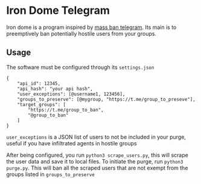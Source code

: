 # Iron Dome Telegram
Iron dome is a program inspired by [mass ban telegram](https://github.com/egonalbrecht/mass_ban_telegram).
Its main is to preemptively ban potentially hostile users from your groups.

## Usage

The software must be configured through its `settings.json`
```
{
    "api_id": 12345,
    "api_hash": "your api hash",
    "user_exceptions": [@username1, 123456],
    "groups_to_preserve": [@mygroup, "https://t.me/group_to_preseve"],
    "target_groups": [
	    "https://t.me/group_to_ban",
	    "@group_to_ban"
    ]
}
```
`user_exceptions` is a JSON list of users to not be included in your purge, useful if you have infiltrated agents
in hostile groups

After being configured, you run `python3 scrape_users.py`, this will scrape the user data and save it to local
files.
To initiate the purge, run `python3 purge.py`. This will ban all the scraped users that are not exempt from the
groups listed in `groups_to_preserve`
